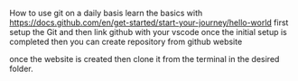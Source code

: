 How to use git on a daily basis
learn the basics with https://docs.github.com/en/get-started/start-your-journey/hello-world 
first setup the Git and then link github with your vscode 
once the initial setup is completed then you can create repository from github website

once the website is created then clone it from the terminal in the desired folder.
